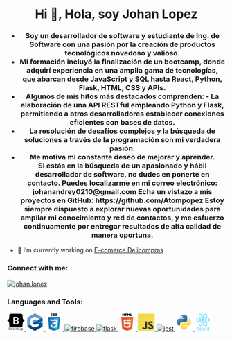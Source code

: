 <h1 align="center">Hi 👋, Hola, soy Johan Lopez</h1>
<h3 align="center"><ul><li>Soy un desarrollador de software y estudiante de Ing. de Software con una pasión por la creación de productos tecnológicos novedoso y valioso.</li>
<li>Mi formación incluyó la finalización de un bootcamp, donde adquirí experiencia en una amplia gama de tecnologías, que abarcan desde JavaScript y SQL hasta React, Python, Flask, HTML, CSS y APIs.</li> <li> Algunos de mis hitos más destacados comprenden: - La elaboración de una API RESTful empleando Python y Flask, permitiendo a otros desarrolladores establecer conexiones eficientes con bases de datos.</li>  <li>La resolución de desafíos complejos y la búsqueda de soluciones a través de la programación son mi verdadera pasión.</li> <li>Me motiva mi constante deseo de mejorar y aprender. </li>Si estás en la búsqueda de un apasionado y hábil desarrollador de software, no dudes en ponerte en contacto. Puedes localizarme en mi correo electrónico: johanandrey0210@gmail.com Echa un vistazo a mis proyectos en GitHub: https://github.com/Atompopez Estoy siempre dispuesto a explorar nuevas oportunidades para ampliar mi conocimiento y red de contactos, y me esfuerzo continuamente por entregar resultados de alta calidad de manera oportuna.</li></ul></h3>

- 🔭 I’m currently working on [E-comerce Delicompras](https://github.com/4GeeksAcademy/DeliCompras)

<h3 align="left">Connect with me:</h3>
<p align="left">
<a href="https://linkedin.com/in/johan lopez" target="blank"><img align="center" src="https://raw.githubusercontent.com/rahuldkjain/github-profile-readme-generator/master/src/images/icons/Social/linked-in-alt.svg" alt="johan lopez" height="30" width="40" /></a>
</p>

<h3 align="left">Languages and Tools:</h3>
<p align="left"> <a href="https://getbootstrap.com" target="_blank" rel="noreferrer"> <img src="https://raw.githubusercontent.com/devicons/devicon/master/icons/bootstrap/bootstrap-plain-wordmark.svg" alt="bootstrap" width="40" height="40"/> </a> <a href="https://www.w3schools.com/cpp/" target="_blank" rel="noreferrer"> <img src="https://raw.githubusercontent.com/devicons/devicon/master/icons/cplusplus/cplusplus-original.svg" alt="cplusplus" width="40" height="40"/> </a> <a href="https://www.w3schools.com/css/" target="_blank" rel="noreferrer"> <img src="https://raw.githubusercontent.com/devicons/devicon/master/icons/css3/css3-original-wordmark.svg" alt="css3" width="40" height="40"/> </a> <a href="https://firebase.google.com/" target="_blank" rel="noreferrer"> <img src="https://www.vectorlogo.zone/logos/firebase/firebase-icon.svg" alt="firebase" width="40" height="40"/> </a> <a href="https://flask.palletsprojects.com/" target="_blank" rel="noreferrer"> <img src="https://www.vectorlogo.zone/logos/pocoo_flask/pocoo_flask-icon.svg" alt="flask" width="40" height="40"/> </a> <a href="https://www.w3.org/html/" target="_blank" rel="noreferrer"> <img src="https://raw.githubusercontent.com/devicons/devicon/master/icons/html5/html5-original-wordmark.svg" alt="html5" width="40" height="40"/> </a> <a href="https://developer.mozilla.org/en-US/docs/Web/JavaScript" target="_blank" rel="noreferrer"> <img src="https://raw.githubusercontent.com/devicons/devicon/master/icons/javascript/javascript-original.svg" alt="javascript" width="40" height="40"/> </a> <a href="https://jestjs.io" target="_blank" rel="noreferrer"> <img src="https://www.vectorlogo.zone/logos/jestjsio/jestjsio-icon.svg" alt="jest" width="40" height="40"/> </a> <a href="https://www.python.org" target="_blank" rel="noreferrer"> <img src="https://raw.githubusercontent.com/devicons/devicon/master/icons/python/python-original.svg" alt="python" width="40" height="40"/> </a> <a href="https://reactjs.org/" target="_blank" rel="noreferrer"> <img src="https://raw.githubusercontent.com/devicons/devicon/master/icons/react/react-original-wordmark.svg" alt="react" width="40" height="40"/> </a> </p>
